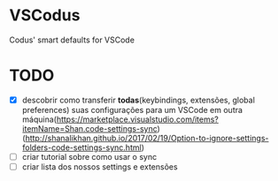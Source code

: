 # VSCodus
Codus' smart defaults for VSCode

# TODO
- [x] descobrir como transferir **todas**(keybindings, extensões, global preferences) suas configurações para um VSCode em outra máquina(https://marketplace.visualstudio.com/items?itemName=Shan.code-settings-sync)(http://shanalikhan.github.io/2017/02/19/Option-to-ignore-settings-folders-code-settings-sync.html)
- [ ] criar tutorial sobre como usar o sync
- [ ] criar lista dos nossos settings e extensões
